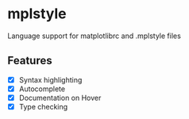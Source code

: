 # mplstyle

Language support for matplotlibrc and .mplstyle files

## Features
- [x] Syntax highlighting
- [x] Autocomplete
- [x] Documentation on Hover
- [x] Type checking
